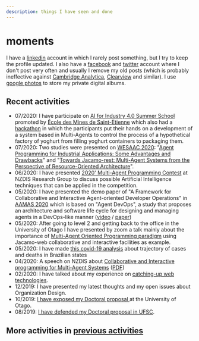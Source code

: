 ```yaml
---
description: things I have seen and done
---
```


# moments

I have a [linkedin](https://br.linkedin.com/in/cleber-jorge-amaral-77827a10) account in which I rarely post something, but I try to keep the profile updated. I also have a [facebook](https://www.facebook.com/) and [twitter](https://twitter.com/cleberjamaral) account where I don't post very often and usually I remove my old posts \(which is probably ineffective against [Cambridge Analytica](https://en.wikipedia.org/wiki/Cambridge_Analytica), [Clearview](https://edition.cnn.com/2020/02/10/tech/clearview-ai-ceo-hoan-ton-that/index.html) and similar\). I use [google photos](https://photos.google.com/) to store my private digital albums.

## Recent activities

* 07/2020: I have participate on [AI for Industry 4.0 Summer School](https://ai4industry.sciencesconf.org/) promoted by [École des Mines de Saint-Etienne](https://www.mines-stetienne.fr/) which also had a [hackathon](ai4industry-hackathon.md) in which the participants put their hands on a development of a system based in Multi-Agents to control the process of a hypothetical factory of yoghurt from filling yoghurt containers to packaging them.
* 07/2020: Two studies were presented on [WESAAC 2020](http://dainf.pg.utfpr.edu.br/wesaac2020/accepted_papers.html): "[Agent Programming for Industrial Applications: Some Advantages and Drawbacks](https://arxiv.org/abs/2006.05613)" and "[Towards Jacamo-rest: Multi-Agent Systems from the Perspective of Resource-Oriented Architecture](https://arxiv.org/abs/2006.05619)".
* 06/2020: I have presented [2020' Multi-Agent Programming Contest](https://www.slideshare.net/clebercbr/ai-for-multiagent-programming-contest-2020) at NZDIS Research Group to discuss possible Artificial Intelligence techniques that can be applied in the competition.
* 05/2020: I have presented the demo paper of "A Framework for Collaborative and Interactive Agent-oriented Developer Operations" in [AAMAS 2020](https://aamas2020.conference.auckland.ac.nz/) which is based on "Agent DevOps", a study that proposes an architecture and software life cycle for designing and managing agents in a DevOps-like manner \([video](https://underline.io/lecture/124-a-framework-for-collaborative-and-interactive-agent-oriented-developer-operations) / [paper](http://ifaamas.org/Proceedings/aamas2020/pdfs/p2092.pdf)\)
* 05/2020: After going to level 2 and getting back to the office in the University of Otago I have presented by zoom a talk mainly about the importance of [Multi-Agent Oriented Programming paradigm](https://www.slideshare.net/clebercbr/csis-meetingjacamoweb-for-collaborative-and-interactive-programming) using Jacamo-web collaborative and interactive facilities as example.
* 05/2020: I have made [this covid-19 analysis](https://colab.research.google.com/github/cleberjamaral/cleberjamaral.github.io/blob/master/knowledge/research/machine-learning/brazil-states-trajectories-and-deaths.ipynb) about trajectory of cases and deaths in Brazilian states
* 04/2020: A speech on NZDIS about [Collaborative and Interactive programming for Multi-Agent Systems](https://www.diva-portal.org/smash/record.jsf?pid=diva2:1425986) \([PDF](https://people.cs.umu.se/tkampik/Collaborative_and_Interactive_Agent_oriented_Developer_Operations.pdf)\)
* 02/2020: I have talked about my experience on [catching-up web technologies](https://www.slideshare.net/clebercbr/catchingup-web-technologies-an-endless-story).
* 12/2019: I have presented my latest thoughts and my open issues about Organization Design.
* 10/2019: [I have exposed my Doctoral proposal ](https://www.linkedin.com/posts/cleber-jorge-amaral-77827a10_doutorado-qualificado-com-sucesso-supervisionado-activity-6571903577474822144-N-av)at the University of Otago.
* 08/2019: [I have defended my Doctoral proposal in UFSC](https://www.linkedin.com/posts/cleber-jorge-amaral-77827a10_doutorado-qualificado-com-sucesso-supervisionado-activity-6571903577474822144-N-av).

## More activities in [previous activities](previous-activities.md)

